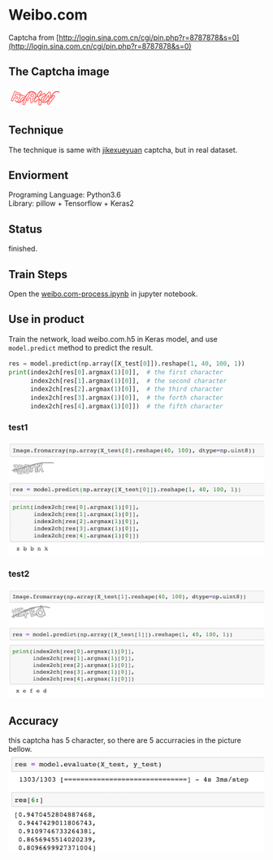 # Weibo.com
Captcha from [http://login.sina.com.cn/cgi/pin.php?r=8787878&s=0](http://login.sina.com.cn/cgi/pin.php?r=8787878&s=0)  


## The Captcha image
![](./weibo.com.png)

## Technique
The technique is same with [jikexueyuan](../jikexueyuan/python) captcha, but in real dataset.


## Enviorment
Programing Language: Python3.6   
Library: pillow + Tensorflow + Keras2

## Status
finished.

## Train Steps
Open the [weibo.com-process.ipynb](weibo.com-process.ipynb) in jupyter notebook.


## Use in product
Train the network, load weibo.com.h5 in Keras model, and use `model.predict` method to predict the result.
``` python
res = model.predict(np.array([X_test[0]]).reshape(1, 40, 100, 1))
print(index2ch[res[0].argmax(1)[0]],  # the first character
      index2ch[res[1].argmax(1)[0]],  # the second character
      index2ch[res[2].argmax(1)[0]],  # the third character
      index2ch[res[3].argmax(1)[0]],  # the forth character
      index2ch[res[4].argmax(1)[0]])  # the fifth character
```
### test1
![](result/test1.png)<br>
### test2
![](result/test2.png)


## Accuracy
this captcha has 5 character, so there are 5 accurracies in the picture bellow.
![](result/accuracy.png)